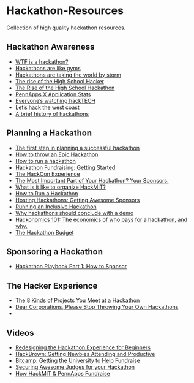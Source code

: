 Hackathon-Resources
===================

Collection of high quality hackathon resources.

## Hackathon Awareness

- [WTF is a hackathon?](https://medium.com/hackathons-anonymous/wtf-is-a-hackathon-92668579601)
- [Hackathons are like gyms](https://medium.com/hackathons-anonymous/hackathons-are-like-gyms-7ebcd6bfda26)
- [Hackathons are taking the world by storm](https://medium.com/hackathons-anonymous/hackathons-are-taking-the-world-by-storm-7b0d844aa650)
- [The rise of the High School Hacker](https://medium.com/hs-hackers/the-rise-of-the-high-school-hacker-81a5d7da7f51)
- [The Rise of the High School Hackathon](https://medium.com/@canzhiye/the-rise-of-the-high-school-hackathon-a05e08ed4ebc)
- [PennApps X Application Stats](https://medium.com/pennapps-x/pennapps-x-application-stats-655f9a04f991)
- [Everyone’s watching hackTECH](https://medium.com/hacktech-2014/everyones-watching-hacktech-5b58c3859747)
- [Let’s hack the west coast](https://medium.com/@kshithappens/lets-hack-the-west-coast-848210f99df5)
- [A brief history of hackathons](https://www.youtube.com/watch?v=Zr6VPAe9CKU)

## Planning a Hackathon

- [The first step in planning a successful hackathon](https://medium.com/hackathons-anonymous/the-first-step-in-planning-a-successful-hackathon-6cd4f8bd25a2)
- [How to throw an Epic Hackathon](http://blog.mlh.io/how-to-throw-an-epic-hackathon-07-07-2014/)
- [How to run a hackathon](http://www.recursiverobot.com/post/91272128309/how-to-run-a-hackathon)
- [Hackathon Fundraising: Getting Started](http://blog.mlh.io/hackathon-fundraising-getting-started-06-16-2014/)
- [The HackCon Experience](https://medium.com/@taylor_atx/the-hackcon-experience-3866a1bfc907)
- [The Most Important Part of Your Hackathon? Your Sponsors.](https://medium.com/hackers-and-hacking/your-sponsors-are-the-most-important-part-of-your-hackathon-42f21e0b581a)
- [What is it like to organize HackMIT?](https://medium.com/@kt_seagull/what-is-it-like-to-organize-hackmit-96467ee9a9b8)
- [How to Run a Hackathon](http://www.recursiverobot.com/post/91272128309/how-to-run-a-hackathon)
- [Hosting Hackathons: Getting Awesome Sponsors](http://alexeymk.com/hosting-hackathons/)
- [Running an Inclusive Hackathon](https://medium.com/hackers-and-hacking/running-an-inclusive-hackathon-630f3f2e5e71)
- [Why hackathons should conclude with a demo](https://medium.com/how-to-throw-a-hackathon/why-hackathons-should-conclude-with-an-expo-635563ceab2f) 
- [Hackonomics 101: The economics of who pays for a hackathon, and why.](https://medium.com/@alexeymk/hackonomics-101-ad619910b134) 
- [The Hackathon Budget](https://medium.com/hackers-and-hacking/the-hackathon-budget-d636b5b2ed6c) 

## Sponsoring a Hackathon
- [Hackathon Playbook Part 1: How to Sponsor](https://www.lob.com/blog/hackathon-playbook-part1)

## The Hacker Experience

- [The 8 Kinds of Projects You Meet at a Hackathon](http://tessrinearson.com/blog/?p=452)
- [Dear Corporations, Please Stop Throwing Your Own Hackathons](https://medium.com/@davefontenot/dear-corporations-please-stop-throwing-your-own-hackathons-21a692021b65)
- 

## Videos
- [Redesigning the Hackathon Experience for Beginners](https://medium.com/@molllified/redesigning-the-hackathon-experience-for-beginners-5220c508e96f)
- [HackBrown: Getting Newbies Attending and Productive](https://www.youtube.com/watch?v=bGwFmMEMe88)
- [Bitcamp: Getting the University to Help Fundraise](https://www.youtube.com/watch?v=RWWM7SABUzI)
- [Securing Awesome Judges for your Hackathon](https://www.youtube.com/watch?v=NGg_ItIKL68)
- [How HackMIT & PennApps Fundraise](https://www.youtube.com/watch?v=7HrQdd3ZtlA)
